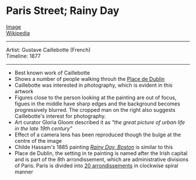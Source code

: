 # Paris Street; Rainy Day

[Image](https://upload.wikimedia.org/wikipedia/commons/1/17/Gustave_Caillebotte_-_Paris_Street%3B_Rainy_Day_-_Google_Art_Project.jpg) <br>
[Wikipedia](https://en.wikipedia.org/wiki/Paris_Street;_Rainy_Day)

___
Artist: Gustave Caillebotte (French) <br>
Timeline: 1877 <br>
___

- Best known work of Caillebotte
- Shows a number of people walking throuh the [Place de Dublin](https://en.wikipedia.org/wiki/Place_de_Dublin)
- Caillebotte was interested in photography, which is evident in this artwork
- Figures close to the person looking at the painting are out of focus, figues in the middle have sharp edges and the background becomes progressively blurred. The cropped man on the right also suggests Caillebotte's interest for photography.
- Art curator Gloria Gloom described it as _"the great picture of urban life in the late 19th century"_
- Effect of a camera lens has been reproduced though the bulge at the centre of the image
- Childe Hassam's 1885 painting [_Rainy Day, Boston_](https://en.wikipedia.org/wiki/File:Childe_Hassam_-_Rainy_Day,_Boston_-_Google_Art_Project.jpg) is similar to this
- Place de Dublin, the setting in te painting is named after the Irish capital and is part of the 8th arrondissement, which are administrative divisions of Paris. Paris is divided into [20 arrondissements](https://en.wikipedia.org/wiki/File:Paris_arr_jms-num.gif) in clockwise spiral manner
